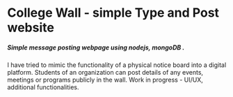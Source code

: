 # College Wall - simple Type and Post website
##### Simple message posting webpage using nodejs, mongoDB .

I have tried to mimic the functionality of a physical notice board into a digital platform. Students of an organization can post details of any events, meetings or programs publicly in the wall.
Work in progress - UI/UX, additional functionalities.
